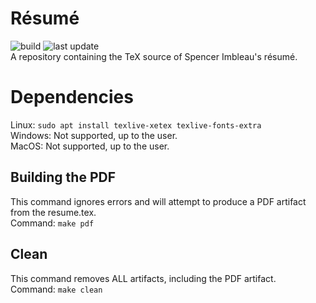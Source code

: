 # Résumé
![build](https://img.shields.io/github/workflow/status/simbleau/resume/latex-build)
![last update](https://img.shields.io/github/release-date/simbleau/resume?label=updated) \
A repository containing the TeX source of Spencer Imbleau's résumé.

# Dependencies
Linux: `sudo apt install texlive-xetex texlive-fonts-extra` \
Windows: Not supported, up to the user. \
MacOS: Not supported, up to the user.

## Building the PDF
This command ignores errors and will attempt to produce a PDF artifact from the resume.tex. \
Command: `make pdf`

## Clean
This command removes ALL artifacts, including the PDF artifact. \
Command: `make clean`


